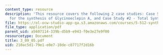 ```yaml
---
content_type: resource
description: 'This resource covers the following 2 case studies: Case Study #1 - Intermediate
  for the synthesis of Glycinoeclepin A, and Case Study #2 - Total Synthesis of Prostaglandins.'
file: https://ol-ocw-studio-app-qa.s3.amazonaws.com/courses/5-512-synthetic-organic-chemistry-ii-spring-2005/210ac5d179e1e0e710dec87717f2d16b_3_09_05.pdf
file_type: application/pdf
parent_uid: a5607114-339b-d5b9-e943-f0e3e27e9f00
resourcetype: Document
title: 3_09_05.pdf
uid: 210ac5d1-79e1-e0e7-10de-c87717f2d16b
---
```

